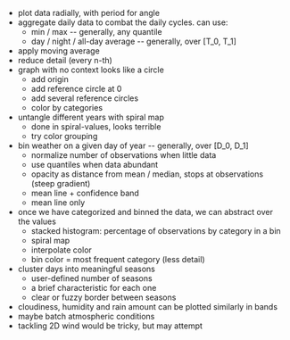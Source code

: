 - plot data radially, with period for angle
- aggregate daily data to combat the daily cycles. can use:
    - min / max -- generally, any quantile
    - day / night / all-day average -- generally, over [T_0, T_1]
- apply moving average
- reduce detail (every n-th)
- graph with no context looks like a circle
    - add origin
    - add reference circle at 0
    - add several reference circles
    - color by categories
- untangle different years with spiral map
    - done in spiral-values, looks terrible
    - try color grouping
- bin weather on a given day of year -- generally, over [D_0, D_1]
    - normalize number of observations when little data
    - use quantiles when data abundant
    - opacity as distance from mean / median, stops at observations (steep gradient)
    - mean line + confidence band
    - mean line only
- once we have categorized and binned the data, we can abstract over the values
    - stacked histogram: percentage of observations by category in a bin
    - spiral map
    - interpolate color
    - bin color = most frequent category (less detail)
- cluster days into meaningful seasons
    - user-defined number of seasons
    - a brief characteristic for each one
    - clear or fuzzy border between seasons
- cloudiness, humidity and rain amount can be plotted similarly in bands
- maybe batch atmospheric conditions
- tackling 2D wind would be tricky, but may attempt

